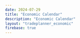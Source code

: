 ```yaml
---
date: 2024-07-29
title: "Economic Calendar"
description: "Economic Calendar"
layout: "tradeplanner_economic"
firebase: true
---
```



